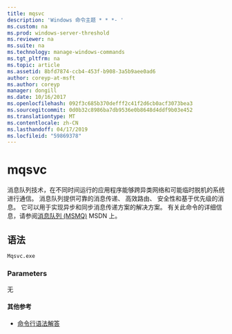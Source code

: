 ```yaml
---
title: mqsvc
description: 'Windows 命令主题 * * *- '
ms.custom: na
ms.prod: windows-server-threshold
ms.reviewer: na
ms.suite: na
ms.technology: manage-windows-commands
ms.tgt_pltfrm: na
ms.topic: article
ms.assetid: 8bfd7874-ccb4-453f-b908-3a5b9aee0ad6
author: coreyp-at-msft
ms.author: coreyp
manager: dongill
ms.date: 10/16/2017
ms.openlocfilehash: 092f3c685b370defff2c41f2d6cb0acf3073bea3
ms.sourcegitcommit: 0d0b32c8986ba7db9536e0b8648d4ddf9b03e452
ms.translationtype: MT
ms.contentlocale: zh-CN
ms.lasthandoff: 04/17/2019
ms.locfileid: "59869378"
---
```

# <a name="mqsvc"></a>mqsvc



消息队列技术，在不同时间运行的应用程序能够跨异类网络和可能临时脱机的系统进行通信。 消息队列提供可靠的消息传递、 高效路由、 安全性和基于优先级的消息。 它可以用于实现异步和同步消息传递方案的解决方案。 有关此命令的详细信息，请参阅[消息队列 (MSMQ)](https://go.microsoft.com/fwlink/?LinkId=248723) MSDN 上。

## <a name="syntax"></a>语法

```
Mqsvc.exe
```

### <a name="parameters"></a>Parameters

无

#### <a name="additional-references"></a>其他参考

-   [命令行语法解答](command-line-syntax-key.md)